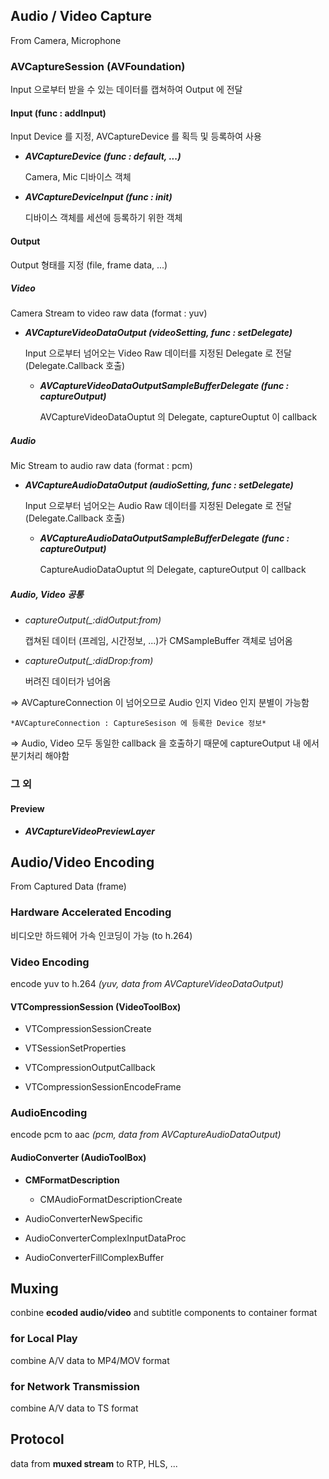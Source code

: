 ## Audio / Video Capture

From Camera, Microphone

### AVCaptureSession (AVFoundation)

Input 으로부터 받을 수 있는 데이터를 캡쳐하여 Output 에 전달

#### Input (func : addInput)

Input Device 를 지정, AVCaptureDevice 를 획득 및 등록하여 사용

- ***AVCaptureDevice (func : default, ...)***

	Camera, Mic 디바이스 객체

- ***AVCaptureDeviceInput (func : init)***

	디바이스 객체를 세션에 등록하기 위한 객체

#### Output

Output 형태를 지정 (file, frame data, ...)

##### Video

Camera Stream to video raw data (format : yuv)

- ***AVCaptureVideoDataOutput (videoSetting, func : setDelegate)***

  Input 으로부터 넘어오는 Video Raw 데이터를 지정된 Delegate 로 전달 (Delegate.Callback 호출)

  - ***AVCaptureVideoDataOutputSampleBufferDelegate (func : captureOutput)***

    AVCaptureVideoDataOuptut 의 Delegate, captureOuptut 이 callback

##### Audio

Mic Stream to audio raw data (format : pcm)

- ***AVCaptureAudioDataOutput (audioSetting, func : setDelegate)***

  Input 으로부터 넘어오는 Audio Raw 데이터를 지정된 Delegate 로 전달 (Delegate.Callback 호출)

  - ***AVCaptureAudioDataOutputSampleBufferDelegate (func : captureOutput)***

    CaptureAudioDataOuptut 의 Delegate, captureOutput 이 callback

##### Audio, Video 공통

- *captureOutput(_:didOutput:from)*

  캡쳐된 데이터 (프레임, 시간정보, ...)가 CMSampleBuffer 객체로 넘어옴

- *captureOutput(_:didDrop:from)*

  버려진 데이터가 넘어옴

=> AVCaptureConnection 이 넘어오므로 Audio 인지 Video 인지 분별이 가능함

	*AVCaptureConnection : CaptureSesison 에 등록한 Device 정보*

=> Audio, Video 모두 동일한 callback 을 호출하기 때문에 captureOutput 내 에서 분기처리 해야함

### 그 외

#### Preview

- ***AVCaptureVideoPreviewLayer***

## Audio/Video Encoding

From Captured Data (frame)

### Hardware Accelerated Encoding

비디오만 하드웨어 가속 인코딩이 가능 (to h.264)

### Video Encoding

encode yuv to h.264 *(yuv, data from AVCaptureVideoDataOutput)*

#### VTCompressionSession (VideoToolBox)

- VTCompressionSessionCreate

- VTSessionSetProperties

- VTCompressionOutputCallback

- VTCompressionSessionEncodeFrame

### AudioEncoding

encode pcm to aac *(pcm, data from AVCaptureAudioDataOutput)*

#### AudioConverter (AudioToolBox)

- **CMFormatDescription**
  - CMAudioFormatDescriptionCreate

- AudioConverterNewSpecific
- AudioConverterComplexInputDataProc
- AudioConverterFillComplexBuffer

## Muxing

conbine **ecoded audio/video** and subtitle components to container format

### for Local Play

combine A/V data to MP4/MOV format

### for Network Transmission

combine A/V data to TS format



## Protocol

data from **muxed stream** to RTP, HLS, ...